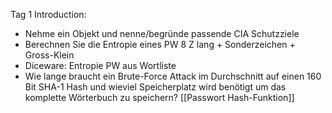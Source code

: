 Tag 1 Introduction:
* Nehme ein Objekt und nenne/begründe passende CIA Schutzziele
* Berechnen Sie die Entropie eines PW 8 Z lang + Sonderzeichen + Gross-Klein
* Diceware: Entropie PW aus Wortliste
* Wie lange braucht ein Brute-Force Attack im Durchschnitt auf einen 160 Bit SHA-1 Hash und wieviel Speicherplatz wird benötigt um das komplette Wörterbuch zu speichern? [[Passwort Hash-Funktion]]